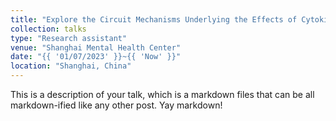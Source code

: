 ```yaml
---
title: "Explore the Circuit Mechanisms Underlying the Effects of Cytokines on Neuroinflammation"
collection: talks
type: "Research assistant"
venue: "Shanghai Mental Health Center"
date: "{{ '01/07/2023' }}~{{ 'Now' }}"
location: "Shanghai, China"
---
```


This is a description of your talk, which is a markdown files that can be all markdown-ified like any other post. Yay markdown!
